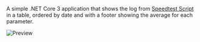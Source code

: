 A simple .NET Core 3 application that shows the log from <a href="https://github.com/lesbass/speedtest-pi">Speedtest Script</a> in a table, ordered by date and with a footer showing the average for each parameter.

<img src="https://i.imgur.com/9IP7w3S.png" alt="Preview" />
